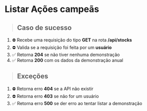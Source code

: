 # Listar Ações campeãs

> ## Caso de sucesso

1. ⛔️  Recebe uma requisição do tipo **GET** na rota **/api/stocks**
2. ⛔️  Valida se a requisição foi feita por um **usuário**
3. ✅  Retorna **204** se não tiver nenhuma demonstração
4. ✅  Retorna **200** com os dados da demonstração anual

> ## Exceções

1. ⛔️  Retorna erro **404** se a API não existir
2. ⛔️  Retorna erro **403** se não for um usuário
3. ✅  Retorna erro **500** se der erro ao tentar listar a demonstração